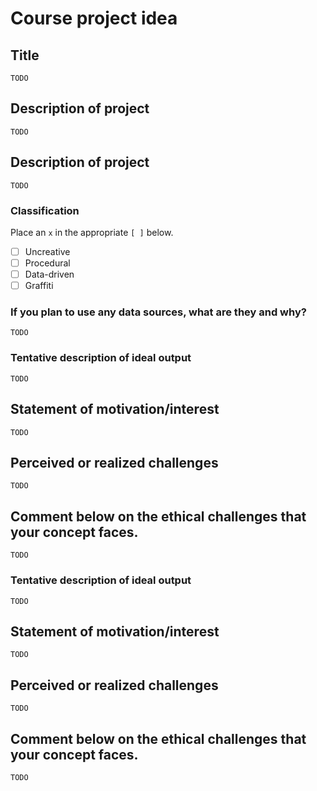 # Course project idea

## Title

`TODO`

## Description of project

`TODO`

## Description of project

`TODO`

### Classification

Place an `x` in the appropriate `[ ]` below.

- [ ] Uncreative
- [ ] Procedural
- [ ] Data-driven
- [ ] Graffiti

### If you plan to use any data sources, what are they and why?

`TODO`

### Tentative description of ideal output

`TODO`

## Statement of motivation/interest

`TODO`

## Perceived or realized challenges

`TODO`

## Comment below on the ethical challenges that your concept faces.

`TODO`

### Tentative description of ideal output

`TODO`

## Statement of motivation/interest

`TODO`

## Perceived or realized challenges

`TODO`

## Comment below on the ethical challenges that your concept faces.

`TODO`
